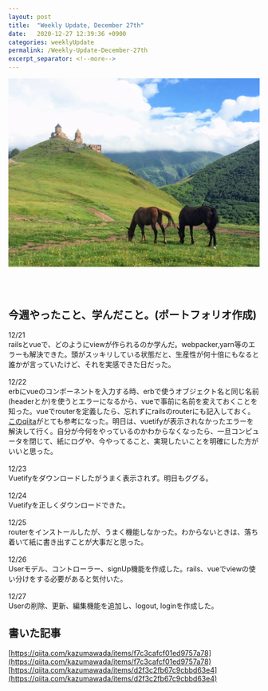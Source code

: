 ```yaml
---
layout: post
title:  "Weekly Update, December 27th"
date:   2020-12-27 12:39:36 +0900
categories: weeklyUpdate
permalink: /Weekly-Update-December-27th
excerpt_separator: <!--more-->
---
```

![image here](/assets/img/thumbnail/seven.jpeg)
<!--more-->

<br><br>


## 今週やったこと、学んだこと。(ポートフォリオ作成)
12/21<br>railsとvueで、どのようにviewが作られるのか学んだ。webpacker,yarn等のエラーも解決できた。頭がスッキリしている状態だと、生産性が何十倍にもなると誰かが言っていたけど、それを実感できた日だった。<br><br>
12/22<br>erbにvueのコンポーネントを入力する時、erbで使うオブジェクト名と同じ名前(headerとか)を使うとエラーになるから、vueで事前に名前を変えておくことを知った。vueでrouterを定義したら、忘れずにrailsのrouterにも記入しておく。[このqiita](https://qiita.com/naoki85/items/51a8b0f2cbf949d08b11)がとても参考になった。明日は、vuetifyが表示されなかったエラーを解決して行く。自分が今何をやっているのかわからなくなったら、一旦コンピュータを閉じて、紙にログや、今やってること、実現したいことを明確にした方がいいと思った。<br><br>
12/23<br>Vuetifyをダウンロードしたがうまく表示されず。明日もググる。<br><br>
12/24<br>Vuetifyを正しくダウンロードできた。<br><br>
12/25<br>routerをインストールしたが、うまく機能しなかった。わからないときは、落ち着いて紙に書き出すことが大事だと思った。<br><br>
12/26<br>Userモデル、コントローラー、signUp機能を作成した。rails、vueでviewの使い分けをする必要があると気付いた。<br><br>
12/27<br>Userの削除、更新、編集機能を追加し、logout, loginを作成した。<br>



## 書いた記事
[https://qiita.com/kazumawada/items/f7c3cafcf01ed9757a78](https://qiita.com/kazumawada/items/f7c3cafcf01ed9757a78)
[https://qiita.com/kazumawada/items/d2f3c2fb67c9cbbd63e4](https://qiita.com/kazumawada/items/d2f3c2fb67c9cbbd63e4)
